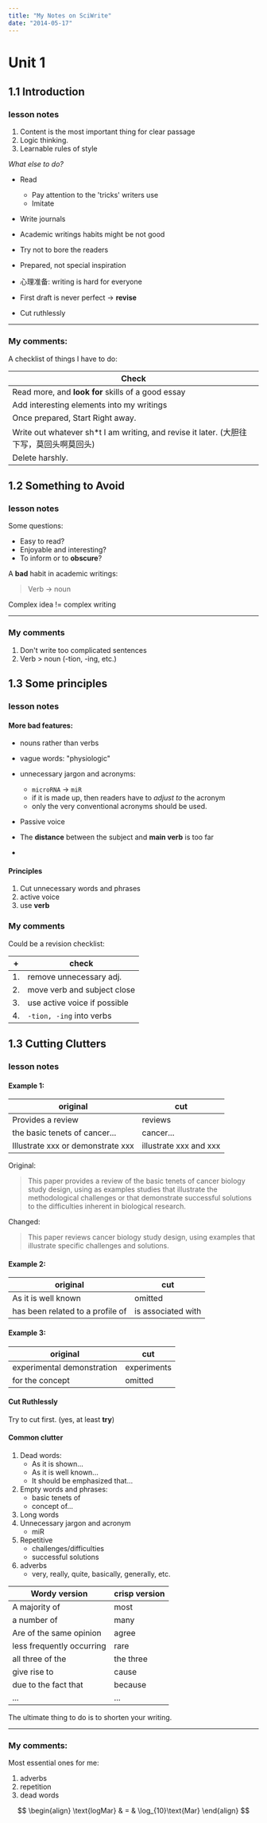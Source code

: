 ```yaml
---
title: "My Notes on SciWrite"
date: "2014-05-17"
---
```


# Unit 1

## 1.1 Introduction

### lesson notes

1. Content is the most important thing for clear passage
2. Logic thinking.
3. Learnable rules of style

_What else to do?_

- Read

  - Pay attention to the 'tricks' writers use
  - Imitate

- Write journals

- Academic writings habits might be not good

- Try not to bore the readers

- Prepared, not special inspiration

- 心理准备: writing is hard for everyone

- First draft is never perfect → **revise**

- Cut ruthlessly

---

### My comments:

A checklist of things I have to do:

| Check                                                                                    |
| ---------------------------------------------------------------------------------------- |
| Read more, and **look for** skills of a good essay                                       |
| Add interesting elements into my writings                                                |
| Once prepared, Start Right away.                                                         |
| Write out whatever sh\*t I am writing, and revise it later. (大胆往下写，莫回头啊莫回头) |
| Delete harshly.                                                                          |

## 1.2 Something to Avoid

### lesson notes

Some questions:

- Easy to read?
- Enjoyable and interesting?
- To inform or to **obscure**?

A **bad** habit in academic writings:

> Verb → noun

Complex idea != complex writing

---

### My comments

1. Don't write too complicated sentences
2. Verb > noun (-tion, -ing, etc.)

## 1.3 Some principles

### lesson notes

#### More bad features:

- nouns rather than verbs

- vague words: "physiologic"

- unnecessary jargon and acronyms:

  - `microRNA` → `miR`
  - if it is made up, then readers have to _adjust to_ the acronym
  - only the very conventional acronyms should be used.

- Passive voice

- The **distance** between the subject and **main verb** is too far
-

#### Principles

1. Cut unnecessary words and phrases
2. active voice
3. use **verb**

### My comments

Could be a revision checklist:

| +   | check                        |
| --- | ---------------------------- |
| 1.  | remove unnecessary adj.      |
| 2.  | move verb and subject close  |
| 3.  | use active voice if possible |
| 4.  | `-tion, -ing` into verbs     |

## 1.3 Cutting Clutters

### lesson notes

#### Example 1:

| original                          | cut                    |
| --------------------------------- | ---------------------- |
| Provides a review                 | reviews                |
| the basic tenets of cancer...     | cancer...              |
| Illustrate xxx or demonstrate xxx | illustrate xxx and xxx |

Original:

> This paper provides a review of the basic tenets of cancer biology study design, using as examples studies that illustrate the methodological challenges or that demonstrate successful solutions to the difficulties inherent in biological research.

Changed:

> This paper reviews cancer biology study design, using examples that illustrate specific challenges and solutions.

#### Example 2:

| original                         | cut                |
| -------------------------------- | ------------------ |
| As it is well known              | omitted            |
| has been related to a profile of | is associated with |

#### Example 3:

| original                   | cut         |
| -------------------------- | ----------- |
| experimental demonstration | experiments |
| for the concept            | omitted     |

#### Cut Ruthlessly

Try to cut first. (yes, at least **try**)

#### Common clutter

1. Dead words:
   - As it is shown...
   - As it is well known...
   - It should be emphasized that...
2. Empty words and phrases:
   - basic tenets of
   - concept of...
3. Long words
4. Unnecessary jargon and acronym
   - miR
5. Repetitive
   - challenges/difficulties
   - successful solutions
6. adverbs
   - very, really, quite, basically, generally, etc.

| Wordy version             | crisp version |
| ------------------------- | ------------- |
| A majority of             | most          |
| a number of               | many          |
| Are of the same opinion   | agree         |
| less frequently occurring | rare          |
| all three of the          | the three     |
| give rise to              | cause         |
| due to the fact that      | because       |
| ...                       | ...           |

The ultimate thing to do is to shorten your writing.

---

### My comments:

Most essential ones for me:

1. adverbs
2. repetition
3. dead words

$$
\begin{align}
  \text{logMar} & = & \log_{10}\text{Mar}
\end{align}
$$
